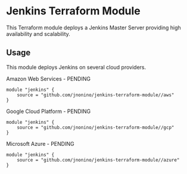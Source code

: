 # Jenkins Terraform Module #

This Terraform module deploys a Jenkins Master Server providing high availability and scalability.

## Usage

This module deploys Jenkins on several cloud providers.

Amazon Web Services - PENDING  

	module "jenkins" {
		source = "github.com/jnonino/jenkins-terraform-module//aws"
	}
	
Google Cloud Platform - PENDING  

	module "jenkins" {
		source = "github.com/jnonino/jenkins-terraform-module//gcp"
	}

Microsoft Azure - PENDING  

	module "jenkins" {
		source = "github.com/jnonino/jenkins-terraform-module//azure"
	}
